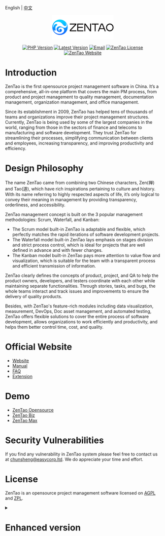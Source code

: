 English | [中文](Readme_zh.md)

<p align="center"><a href="https://www.zentao.net" target="_blank" rel="noopener noreferrer"><img src="doc/img/zentao-en.png" alt="ZenTao Logo"></a></p>

<p align="center">
  <a href="https://www.php.net"><img src="https://img.shields.io/badge/php-%3E=5.6-brightgreen.svg?maxAge=2592000" alt="PHP Version"></a>
  <a href="https://github.com/easysoft/zentaopms/releases/latest"><img src="https://img.shields.io/github/release/easysoft/zentaopms.svg" alt="Latest Version"></a>
  <a href="mailto:chunsheng@easycorp.ltd"><img src="https://img.shields.io/badge/Email-chunsheng@easycorp.ltd-ea644a" alt="Email" /></a>
  <a href="https://github.com/easysoft/zentaopms/blob/master/COPYING"><img src="https://img.shields.io/badge/License-AGPL%20or%20ZPL-blue" alt="ZenTao License"></a>
  <a href="https://www.zentao.pm"><img src="https://img.shields.io/badge/Website-www.zentao.pm-blue" alt="ZenTao Website"></a>
</p>

# Introduction

ZenTao is the first opensource project management software in China. It’s a comprehensive, all-in-one platform that covers the main PM process, from product and project management to quality management, documentation management, organization management, and office management.

Since its establishment in 2009, ZenTao has helped tens of thousands of teams and organizations improve their project management structures. Currently, ZenTao is being used by some of the largest companies in the world, ranging from those in the sectors of finance and telecoms to manufacturing and software development. They trust ZenTao for streamlining their processes, simplifying communication between clients and employees, increasing transparency, and improving productivity and efficiency. 

# Design Philosophy

The name ZenTao came from combining two Chinese characters, Zen(禅) and Tao(道), which have rich inspirations pertaining to culture and history. With its name referring to highly respected aspects of life, it’s only logical to convey their meaning in management by providing transparency, orderliness, and accessibility. 

ZenTao management concept is built on the 3 popular management methodologies: Scrum, Waterfall, and Kanban:

- The Scrum model built-in ZenTao is adaptable and flexible, which perfectly matches the rapid iterations of software development projects.
- The Waterfall model built-in ZenTao lays emphasis on stages division and strict process control, which is ideal for projects that are well defined in advance and with fewer changes.
- The Kanban model built-in ZenTao pays more attention to value flow and visualization, which is suitable for the team with a transparent process and efficient transmission of information.

ZenTao clearly defines the concepts of product, project, and QA to help the product owners, developers, and testers coordinate with each other while maintaining separate functionalities. Through stories, tasks, and bugs, the whole teams interact and track issues and improvements to ensure the delivery of quality products.

Besides, with ZenTao's feature-rich modules including data visualization, measurement, DevOps, Doc asset management, and automated testing, ZenTao offers flexible solutions to cover the entire process of software development, allows organizations to work efficiently and productivity, and helps them better control time, cost, and quality.

# Official Website

- [Website](https://www.zentao.pm/)
- [Manual](https://www.zentao.pm/book/)
- [FAQ](https://www.zentao.pm/page/faq.html)
- [Extension](https://www.zentao.pm/extension-browse.html)

# Demo

- [ZenTao Opensource](https://demo15.zentao.pm)
- [ZenTao Biz](https://biz.demo15.zentao.pm)
- [ZenTao Max](https://max.demo15.zentao.pm)

# Security Vulnerabilities

If you find any vulnerability in ZenTao system please feel free to contact us at chunsheng@easycorp.ltd. We do appreciate your time and effort.

# License

ZenTao is an opensource project management software licensed on [AGPL](https://www.gnu.org/licenses/agpl-3.0.en.html) and [ZPL](http://zpl.pub/page/zplv12.html).

<details>
<summary><h1>Enhanced version<h1/></summary>

ZenTao Biz, ZenTao Max, and ZenTao Cloud are available for you if ZenTao Opensource can not meet your feature requirement.

> [Learn more about the comparison between ZenTao Opensource, ZenTao Biz, and ZenTao Max](https://www.zentao.pm/page/vs.html).

## ZenTao Biz

ZenTao Biz has more powerful functions based on the ZenTao Open Source. It also expands horizontally based on the project management process and covers more roles. 

On the one hand, ZenTao Biz provides more complete services for enterprises and its enhanced functions are more suitable for the internal process management of the companies. 

On the other hand, ZenTao Biz has more added functions such as operation and maintenance management, OA office management, feedback management, as well as document version management, and online preview. It can support the customer's related work more effectively outside the development process, and provide more comprehensive support for the project management process.

## ZenTao Max

ZenTao Max, the most advanced ZenTao version, allows users to easily monitor and track the entire process of project management. It also helps improve the robustness and maturity of enterprises to greatly increase the probability of project success.

The features such as process control, process definition, project measurement, issue management, risk management, quality assurance, and project reporting are strong enhanced in ZenTao Max. It's also supported the implementation of CMMI standards, help enterprises pass CMMI assessment.

## ZenTao Cloud

> Learn more about [ZenTao Cloud](https://www.zentao.pm/page/saas-pricing.html).

ZenTao Cloud provides a flexible solution for users who prefer the SaaS service and running businesses anywhere and anytime. It's easy to use and super convenient in that it only needs one click to activate an account. Besides, ZenTao Cloud requires no maintenance and will keep updating automatically. With HTTPS agreement, your data will keep safe and no worry about information disclosure. Even better, data on ZenTao Cloud will backup automatically and users can download the backup file at any time.

</details>

